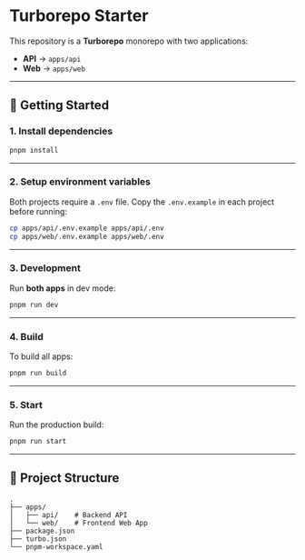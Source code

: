 # Turborepo Starter

This repository is a **Turborepo** monorepo with two applications:  

- **API** → `apps/api`  
- **Web** → `apps/web`  

---

## 🚀 Getting Started

### 1. Install dependencies
```bash
pnpm install
```

---

### 2. Setup environment variables
Both projects require a `.env` file. Copy the `.env.example` in each project before running:

```bash
cp apps/api/.env.example apps/api/.env
cp apps/web/.env.example apps/web/.env
```

---

### 3. Development
Run **both apps** in dev mode:

```bash
pnpm run dev
```

---

### 4. Build
To build all apps:

```bash
pnpm run build
```

---

### 5. Start
Run the production build:

```bash
pnpm run start
```

---

## 📂 Project Structure
```
.
├── apps/
│   ├── api/    # Backend API
│   └── web/    # Frontend Web App
├── package.json
├── turbo.json
└── pnpm-workspace.yaml
```
